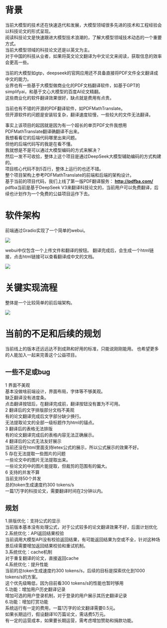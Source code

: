 # 背景
当前大模型的技术还在快速迭代和发展，大模型领域很多先进的技术和工程经验会以科技论文的形式呈现。  
阅读科技论文是快速跟进大模型技术浪潮的，了解大模型领域技术动态的一个重要方式。  
当前大模型领域的科技论文还是以英文为主。  
对于中国的科技从业者，如果将英文论文翻译为中文论文来阅读，获取信息的效率会更高一些。  

当前的大模型如gtp，deepseek的官网应用还不具备直接将PDF文件全文翻译成中文的能力。  
业界也有一些基于大模型做商业化的PDF文档翻译软件，如基于GPT的simplifyai，和基于文心大模型的百度AI论文精翻。  
这些商业化的软件翻译效果很好，缺点就是费用有点贵。  

当前也有不错的开源的PDF翻译软件，如PDFMathTranslate。  
但开源软件的问题是安装较复杂，翻译速度较慢，一些较大的文件无法翻译。  

事实上该项目的起因就是因为有一个超长的单页PDF文件我想用PDFMathTranslate翻译确翻译不出来。  
我想看看它的后端代码哪里出来问题。  
但他的后端代码写的我是在看不懂。  
我就想是不是可以通过大模型编码的方式来解决？  
然后一发不可收拾，整体上这个项目是通过DeepSeek大模型辅助编码的方式构建的。  
项目核心代码不到5百行，整体上运行的也还不错。  
整个项目架构上参考PDFMathTranslate的前端和后端的架构设计。  
基于当前的项目代码，我们上线了第一版PDF翻译服务：<b> http://pdfba.com/ </b>  
pdfba当前是基于DeepSeek V3来翻译科技论文的，当前用户可以免费翻译，后续也计划作为一个免费的公益项目运作下去。  

# 软件架构
前端通过Gradio实现了一个简单的webui。  
<p><img src=http://pdfba.oss-cn-beijing.aliyuncs.com/pdfba_arch.png></p>
webui中仅包含一个上传文件和翻译的按钮。    
翻译完成后，会生成一个html链接，点击html链接可以查看翻译成中文的文档。    

<p><img src=http://pdfba.oss-cn-beijing.aliyuncs.com/pdfba_fe.png></p>




# 关键实现流程  
整体是一个比较简单的前后端架构。  

<p><img src=http://pdfba.oss-cn-beijing.aliyuncs.com/pdfba_sw_arch.png></p>






#   当前的不足和后续的规划
当前线上的版本还远远达不到成熟和好用的标准，只能说刚刚能用。
也希望更多的人能加入一起来完善这个公益项目。
## 一些不足或bug
1 界面不美观  
基本没做啥前端设计，界面布局，字体等不够美观。  
缺乏翻译没有进度条。  
点击翻译按钮后，在翻译完成前，翻译按钮没有置为不可用。  
2 翻译后的文字排版部分文档不美观  
有的论文翻译完成后文字部分缺少换行。  
无法提取论文的全部一级标题作为html的锚点。  
3 翻译后的表格无法排版  
有的论文翻译完成后的表格内容无法正确展示。  
4 翻译后的公式无法友好展示  
当前还没在html里面支持letex公式的展示，所以公式展示的效果不好。  
5 存在无法提取一些图片的问题  
一些论文中的图片无法提取出来。  
一些论文的中的图片能提取，但裁剪的范围有的偏大。  
6 支持的并发不算  
当前支持50个并发  
总的token生成速度约300 tokens/s  
一篇1万字的科技论文，需要翻译时间在2分钟以内。  


## 规划
1.排版优化：支持公式的显示  
当前版本基本没有处理公式，对于公式较多的论文翻译效果不好，后面计划优化  
2.系统优化：API返回结果校验  
当前调用大模型API没有校验返回结果，有可能返回结果为空或不全，针对这种场景后续需要增加返回结果校验和重试机制。  
3.系统优化：cache机制  
对于重复翻译的论文，直接返回cache  
4.系统优化：提升性能  
当前的总token生成速度约300 tokens/s，后续的目标是探索优化到1000 tokens/s的方案。  
这个优先级略低，因为目前看300 tokens/s的性能也暂时够用  
5.功能：增加用户历史翻译记录  
增加可选的用户登录机制，对于登录的用户展示其历史翻译记录  
6.功能：增加打赏功能  
系统运行有一定的费用，一篇1万字的论文翻译需要0.5元。  
如果长期运行，假设翻译10万篇论文，需话费5万元。  
有一定的运营成本，如果要长期运营，需考虑增加赞助和捐款功能。  
